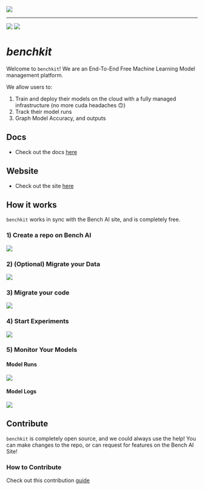 [![](https://bench-ai.com/static/media/bench.f0b00cb77f69869f37586406c4ff9ebe.svg)](https://bench-ai.com/)

---

[![](https://dcbadge.vercel.app/api/server/24BCstk4re)](https://discord.gg/24BCstk4re) [![](https://img.shields.io/badge/LinkedIn-0077B5?style=for-the-badge&logo=linkedin&logoColor=white)](https://www.linkedin.com/company/bench-ai)

# _benchkit_

Welcome to `benchkit`! We are an End-To-End Free Machine Learning Model management platform.

We allow users to:

1. Train and deploy their models on the cloud with a fully managed infrastructure (no more cuda headaches 🙃)
2. Track their model runs
3. Graph Model Accuracy, and outputs

## Docs

- Check out the docs [here](https://docs.bench-ai.com/)

## Website

- Check out the site [here](https://bench-ai.com/)

## How it works

`benchkit` works in sync with the Bench AI site, and is completely free.

### 1) Create a repo on Bench AI

[![](https://sofadocsbucket.s3.us-west-2.amazonaws.com/assets/readme/create_project.png)](https://bench-ai.com/)

### 2) (Optional) Migrate your Data

[![](https://sofadocsbucket.s3.us-west-2.amazonaws.com/assets/readme/data_upload.gif)](https://bench-ai.com/)

### 3) Migrate your code

[![](https://sofadocsbucket.s3.us-west-2.amazonaws.com/assets/readme/code_migration.gif)](https://bench-ai.com/)

### 4) Start Experiments

[![](https://sofadocsbucket.s3.us-west-2.amazonaws.com/assets/readme/train_sess.png)](https://bench-ai.com/)

### 5) Monitor Your Models

#### Model Runs

[![](https://sofadocsbucket.s3.us-west-2.amazonaws.com/assets/readme/experiments.png)](https://bench-ai.com/)

#### Model Logs

[![](https://sofadocsbucket.s3.us-west-2.amazonaws.com/assets/readme/logs.png)](https://bench-ai.com/)

## Contribute

`benchkit` is completely open source, and we could always use the help! You can make
changes to the repo, or can request for features on the Bench AI Site!

### How to Contribute

Check out this contribution [guide](https://github.com/bench-ai/benchkit/blob/main/CONTRIBUTING.md)
